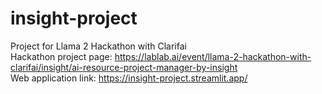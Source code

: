 # insight-project
Project for Llama 2 Hackathon with Clarifai\
Hackathon project page: https://lablab.ai/event/llama-2-hackathon-with-clarifai/insight/ai-resource-project-manager-by-insight \
Web application link: https://insight-project.streamlit.app/
